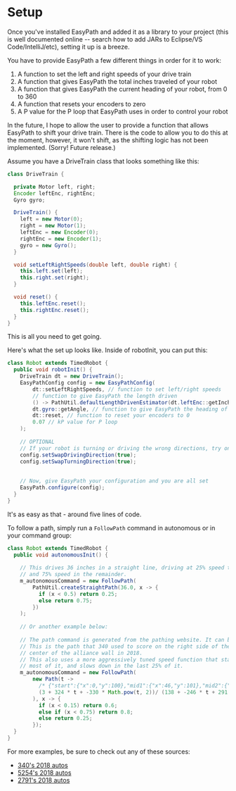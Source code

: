 # Setup

Once you've installed EasyPath and added it as a library to your project (this is well documented
online -- search how to add JARs to Eclipse/VS Code/IntelliJ/etc), setting it up is a breeze.

You have to provide EasyPath a few different things in order for it to work:

1. A function to set the left and right speeds of your drive train
2. A function that gives EasyPath the total inches traveled of your robot
3. A function that gives EasyPath the current heading of your robot, from 0 to 360
4. A function that resets your encoders to zero
5. A P value for the P loop that EasyPath uses in order to control your robot

In the future, I hope to allow the user to provide a function that allows EasyPath to shift your
drive train. There is the code to allow you to do this at the moment, however, it won't shift, as
the shifting logic has not been implemented. (Sorry! Future release.)

Assume you have a DriveTrain class that looks something like this:

```java
class DriveTrain {

  private Motor left, right;
  Encoder leftEnc, rightEnc;
  Gyro gyro;

  DriveTrain() {
    left = new Motor(0);
    right = new Motor(1);
    leftEnc = new Encoder(0);
    rightEnc = new Encoder(1);
    gyro = new Gyro();
  }

  void setLeftRightSpeeds(double left, double right) {
    this.left.set(left);
    this.right.set(right);
  }

  void reset() {
    this.leftEnc.reset();
    this.rightEnc.reset();
  }
}
```

This is all you need to get going.

Here's what the set up looks like. Inside of robotInit, you can put this:

```java
class Robot extends TimedRobot {
  public void robotInit() {
    DriveTrain dt = new DriveTrain();
    EasyPathConfig config = new EasyPathConfig(
        dt::setLeftRightSpeeds, // function to set left/right speeds
        // function to give EasyPath the length driven
        () -> PathUtil.defaultLengthDrivenEstimator(dt.leftEnc::getInches, dt.rightEnc::getInches),
        dt.gyro::getAngle, // function to give EasyPath the heading of your robot
        dt::reset, // function to reset your encoders to 0
        0.07 // kP value for P loop
    );
    
    // OPTIONAL
    // If your robot is turning or driving the wrong directions, try one or both of these:
    config.setSwapDrivingDirection(true);
    config.setSwapTurningDirection(true);
    
    
    // Now, give EasyPath your configuration and you are all set
    EasyPath.configure(config);
  }
}
```

It's as easy as that - around five lines of code.

To follow a path, simply run a `FollowPath` command in autonomous or in your command group:

```java
class Robot extends TimedRobot {
  public void autonomousInit() {
    
    // This drives 36 inches in a straight line, driving at 25% speed the first 50% of the path,
    // and 75% speed in the remainder.
    m_autonomousCommand = new FollowPath(
        PathUtil.createStraightPath(36.0, x -> {
          if (x < 0.5) return 0.25;
          else return 0.75;
        })
    );
    
    // Or another example below:
    
    // The path command is generated from the pathing website. It can be copy-pasted into the code.
    // This is the path that 340 used to score on the right side of the switch, starting from the
    // center of the alliance wall in 2018.
    // This also uses a more aggressively tuned speed function that starts mid-speed, goes fast for
    // most of it, and slows down in the last 25% of it.
    m_autonomousCommand = new FollowPath(
        new Path(t -> 
          /* {"start":{"x":0,"y":100},"mid1":{"x":46,"y":101},"mid2":{"x":51,"y":156},"end":{"x":112,"y":155}} */
          (3 + 324 * t + -330 * Math.pow(t, 2))/ (138 + -246 * t + 291 * Math.pow(t, 2)), 129.0
        ), x -> {
          if (x < 0.15) return 0.6;
          else if (x < 0.75) return 0.8;
          else return 0.25;
        });
  }
}
```

For more examples, be sure to check out any of these sources:

* [340's 2018 autos](https://github.com/Greater-Rochester-Robotics/PowerUp2018-340/tree/master/Team340PowerUp2018/src/org/usfirst/frc/team340/robot/commands/auto)
* [5254's 2018 autos](https://github.com/FRC5254/FRC-5254---BakPak/tree/master/src/org/usfirst/frc/team5254/robot/autocommands)
* [2791's 2018 autos](https://github.com/Team2791/Robot_2018/tree/Climber/src/org/usfirst/frc/team2791/robot/commands/auto/GrrPaths)

